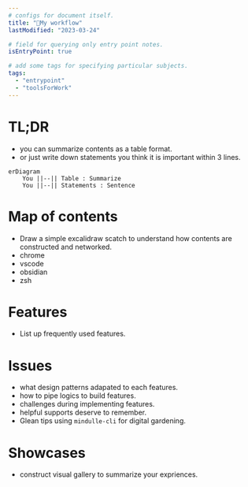 ```yaml
---
# configs for document itself.
title: "🎉My workflow"
lastModified: "2023-03-24"

# field for querying only entry point notes.
isEntryPoint: true

# add some tags for specifying particular subjects.
tags:
  - "entrypoint"
  - "toolsForWork"
---
```

# TL;DR
- you can summarize contents as a table format.
- or just write down statements you think it is important within 3 lines.
```mermaid
erDiagram
	You ||--|| Table : Summarize
	You ||--|| Statements : Sentence
```


# Map of contents
- Draw a simple excalidraw scatch to understand how contents are constructed and networked.
- chrome
- vscode
- obsidian
- zsh

# Features
- List up frequently used features.

# Issues
- what design patterns adapated to each features.
- how to pipe logics to build features.
- challenges during implementing features.
- helpful supports deserve to remember.
- Glean tips using `mindulle-cli` for digital gardening.

# Showcases
- construct visual gallery to summarize your expriences.
